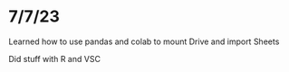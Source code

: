 # 7/7/23
Learned how to use pandas and colab to mount Drive and import Sheets

Did stuff with R and VSC

